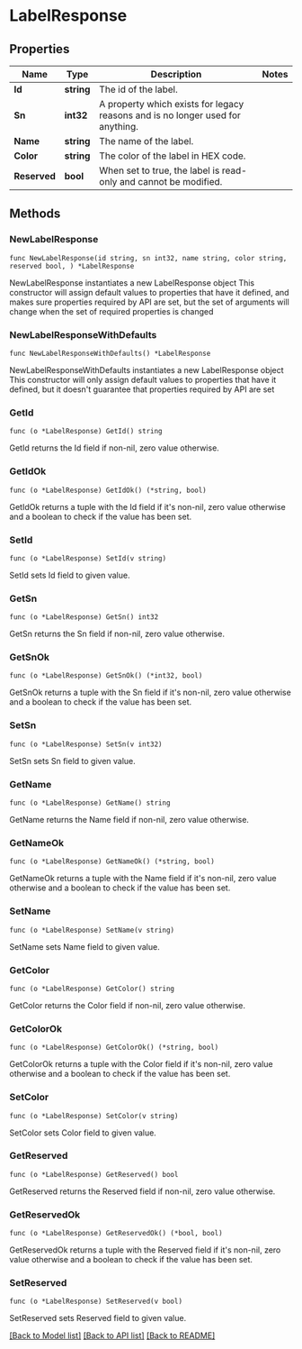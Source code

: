 # LabelResponse

## Properties

Name | Type | Description | Notes
------------ | ------------- | ------------- | -------------
**Id** | **string** | The id of the label. | 
**Sn** | **int32** | A property which exists for legacy reasons and is no longer used for anything. | 
**Name** | **string** | The name of the label. | 
**Color** | **string** | The color of the label in HEX code. | 
**Reserved** | **bool** | When set to true, the label is read-only and cannot be modified. | 

## Methods

### NewLabelResponse

`func NewLabelResponse(id string, sn int32, name string, color string, reserved bool, ) *LabelResponse`

NewLabelResponse instantiates a new LabelResponse object
This constructor will assign default values to properties that have it defined,
and makes sure properties required by API are set, but the set of arguments
will change when the set of required properties is changed

### NewLabelResponseWithDefaults

`func NewLabelResponseWithDefaults() *LabelResponse`

NewLabelResponseWithDefaults instantiates a new LabelResponse object
This constructor will only assign default values to properties that have it defined,
but it doesn't guarantee that properties required by API are set

### GetId

`func (o *LabelResponse) GetId() string`

GetId returns the Id field if non-nil, zero value otherwise.

### GetIdOk

`func (o *LabelResponse) GetIdOk() (*string, bool)`

GetIdOk returns a tuple with the Id field if it's non-nil, zero value otherwise
and a boolean to check if the value has been set.

### SetId

`func (o *LabelResponse) SetId(v string)`

SetId sets Id field to given value.


### GetSn

`func (o *LabelResponse) GetSn() int32`

GetSn returns the Sn field if non-nil, zero value otherwise.

### GetSnOk

`func (o *LabelResponse) GetSnOk() (*int32, bool)`

GetSnOk returns a tuple with the Sn field if it's non-nil, zero value otherwise
and a boolean to check if the value has been set.

### SetSn

`func (o *LabelResponse) SetSn(v int32)`

SetSn sets Sn field to given value.


### GetName

`func (o *LabelResponse) GetName() string`

GetName returns the Name field if non-nil, zero value otherwise.

### GetNameOk

`func (o *LabelResponse) GetNameOk() (*string, bool)`

GetNameOk returns a tuple with the Name field if it's non-nil, zero value otherwise
and a boolean to check if the value has been set.

### SetName

`func (o *LabelResponse) SetName(v string)`

SetName sets Name field to given value.


### GetColor

`func (o *LabelResponse) GetColor() string`

GetColor returns the Color field if non-nil, zero value otherwise.

### GetColorOk

`func (o *LabelResponse) GetColorOk() (*string, bool)`

GetColorOk returns a tuple with the Color field if it's non-nil, zero value otherwise
and a boolean to check if the value has been set.

### SetColor

`func (o *LabelResponse) SetColor(v string)`

SetColor sets Color field to given value.


### GetReserved

`func (o *LabelResponse) GetReserved() bool`

GetReserved returns the Reserved field if non-nil, zero value otherwise.

### GetReservedOk

`func (o *LabelResponse) GetReservedOk() (*bool, bool)`

GetReservedOk returns a tuple with the Reserved field if it's non-nil, zero value otherwise
and a boolean to check if the value has been set.

### SetReserved

`func (o *LabelResponse) SetReserved(v bool)`

SetReserved sets Reserved field to given value.



[[Back to Model list]](../README.md#documentation-for-models) [[Back to API list]](../README.md#documentation-for-api-endpoints) [[Back to README]](../README.md)


